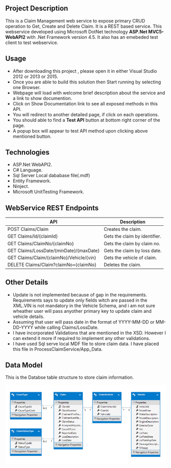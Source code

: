 

Project Description
-------------------

This is a Claim Management web service to expose primary CRUD operation to Get, Create and Delete Claim. It is a REST based service. This webservice developed using Microsoft DotNet technology **ASP.Net MVC5-WebAPI2** with .Net Framework version 4.5. It also has an  emebeded test client to test webservice.

Usage
--------------------

- After downloading this project , please open it in either Visual Studio 2012 or  2013 or 2015.
- Once you are able to build this solution then Start running by selecting one Browser.
- Webpage will load with welcome brief description about the service and a link to show documention.
- Click on Show Documentation link to see all exposed methods in this API.
- You will redirect to another detailed page, if click on each operations.
- You should able to find a **Test API** button at bottom right corner of the page.
- A popup box will appear to test API method upon clicking above mentioned button.

Technologies
--------------------

- ASP.Net WebAPI2.
- C# Language.
- Sql Server Local dababase file(.mdf) 
- Entity Framework.
- Ninject.
- Microsoft UnitTesting Framework.

WebService REST Endpoints
--------------------
API      | Description
-------- | ---
POST Claims/Claim | Creates the claim.
GET Claims/Id/{claimId}    | Gets the claim by identifier.
GET Claims/ClaimNo/{claimNo}     | Gets the claim by claim no.
GET Claims/LossDate/{minDate}/{maxDate}  | Gets the claim by loss date.
GET Claims/Claim/{claimNo}/Vehicle/{vin} | Gets the vehicle of claim.
DELETE Claims/Claim?claimNo={claimNo}  | Deletes the claim.

Other Details
--------------------

- Update is not implemented because of gap in the requirements. Requirements says to update only fields witch are passed in the XML.VIN is not mandatory in the Vehicle Schema, and i am not sure wheather user will pass anyother primary key to update claim and vehicle details.
- Assuming that user will pass date in the format of YYYY-MM-DD or MM-DD-YYYY while calling Claims/LossDate.
- I have incorporated Validations that are mentioned in the XSD. However I can extend it more if required to implement any other validations.
- I have used Sql serve local MDF file to store claim data. I have placed this file in ProcessClaimService/App_Data.


Data Model
--------------------
This is the Databse table structure to store claim information.

![alt tag](https://github.com/ursravis/ClaimWebAPI/blob/master/DataModel.png)

